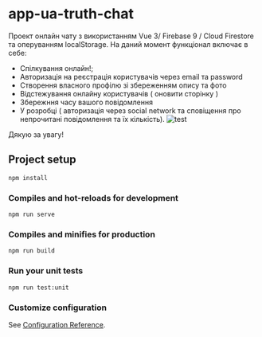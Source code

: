 # app-ua-truth-chat
Проект онлайн чату з використанням Vue 3/ Firebase 9 / Cloud Firestore та оперуванням localStorage.
На даний момент функціонал включає в себе:
- Спілкування онлайн!;
- Авторизація на реєстрація користувачів через email та password
- Створення власного профілю зі збереженням опису та фото
- Відстежування онлайну користувачів ( оновити сторінку )
- Збережння часу вашого повідомлення
- У розробці ( авторизація через social network та сповіщення про непрочитані повідомлення та їх кількість).
![test](https://user-images.githubusercontent.com/107950470/209724007-5b926adb-b469-4073-be11-7cca8bf68c16.png)

Дякую за увагу!

## Project setup
```
npm install
```

### Compiles and hot-reloads for development
```
npm run serve
```

### Compiles and minifies for production
```
npm run build
```

### Run your unit tests
```
npm run test:unit
```

### Customize configuration
See [Configuration Reference](https://cli.vuejs.org/config/).

